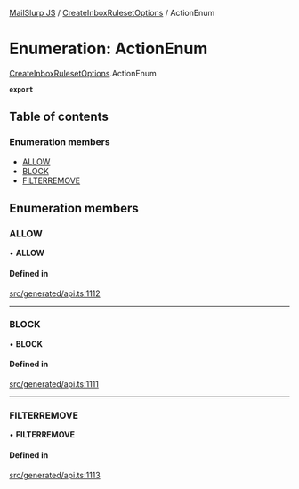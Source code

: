 [MailSlurp JS](../README.md) / [CreateInboxRulesetOptions](../modules/CreateInboxRulesetOptions.md) / ActionEnum

# Enumeration: ActionEnum

[CreateInboxRulesetOptions](../modules/CreateInboxRulesetOptions.md).ActionEnum

**`export`**

## Table of contents

### Enumeration members

- [ALLOW](CreateInboxRulesetOptions.ActionEnum.md#allow)
- [BLOCK](CreateInboxRulesetOptions.ActionEnum.md#block)
- [FILTERREMOVE](CreateInboxRulesetOptions.ActionEnum.md#filterremove)

## Enumeration members

### ALLOW

• **ALLOW**

#### Defined in

[src/generated/api.ts:1112](https://github.com/mailslurp/mailslurp-client/blob/5a5ba59/src/generated/api.ts#L1112)

___

### BLOCK

• **BLOCK**

#### Defined in

[src/generated/api.ts:1111](https://github.com/mailslurp/mailslurp-client/blob/5a5ba59/src/generated/api.ts#L1111)

___

### FILTERREMOVE

• **FILTERREMOVE**

#### Defined in

[src/generated/api.ts:1113](https://github.com/mailslurp/mailslurp-client/blob/5a5ba59/src/generated/api.ts#L1113)
